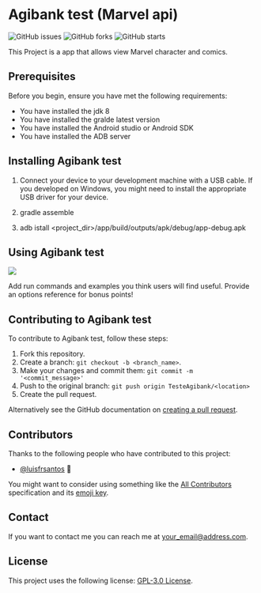 # Agibank test (Marvel api)
<!--- These are examples. See https://shields.io for others or to customize this set of shields. You might want to include dependencies, project status and licence info here --->
![GitHub issues](https://img.shields.io/github/issues/luisfrsantos/TesteAgibank)
![GitHub forks](https://img.shields.io/github/forks/luisfrsantos/TesteAgibank)
![GitHub starts](https://img.shields.io/github/stars/luisfrsantos/TesteAgibank)

This Project is a app that allows  view Marvel character and comics.

## Prerequisites

Before you begin, ensure you have met the following requirements:
<!--- These are just example requirements. Add, duplicate or remove as required --->
* You have installed the jdk 8
* You have installed the gralde latest version
* You have installed the Android studio or Android SDK
* You have installed the ADB server



## Installing Agibank test

1. Connect your device to your development machine with a USB cable.
If you developed on Windows, you might need to install the appropriate USB driver for your device.

2. gradle assemble

3. adb istall <project_dir>/app/build/outputs/apk/debug/app-debug.apk

## Using Agibank test

![](gifApp.gif)

Add run commands and examples you think users will find useful. Provide an options reference for bonus points!

## Contributing to Agibank test
<!--- If your README is long or you have some specific process or steps you want contributors to follow, consider creating a separate CONTRIBUTING.md file--->
To contribute to Agibank test, follow these steps:

1. Fork this repository.
2. Create a branch: `git checkout -b <branch_name>`.
3. Make your changes and commit them: `git commit -m '<commit_message>'`
4. Push to the original branch: `git push origin TesteAgibank/<location>`
5. Create the pull request.

Alternatively see the GitHub documentation on [creating a pull request](https://help.github.com/en/github/collaborating-with-issues-and-pull-requests/creating-a-pull-request).

## Contributors

Thanks to the following people who have contributed to this project:

* [@luisfrsantos](https://github.com/luisfrsantos) 📖


You might want to consider using something like the [All Contributors](https://github.com/all-contributors/all-contributors) specification and its [emoji key](https://allcontributors.org/docs/en/emoji-key).

## Contact

If you want to contact me you can reach me at <your_email@address.com>.

## License
<!--- If you're not sure which open license to use see https://choosealicense.com/--->

This project uses the following license: [GPL-3.0 License](https://github.com/luisfrsantos/TesteAgibank/blob/master/LICENSE).
